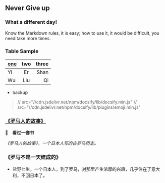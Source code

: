 ## Never Give up

### What a different day!


Know the Markdown rules, it is easy; how to use it, it would be difficult, you need take more times.


### Table Sample
|<u>one</u>|two|three|
|:---|:---:|---:|
|Yi|Er|Shan|
|Wu|Liu|Qi|
+ backup
>// src="//cdn.jsdelivr.net/npm/docsify/lib/docsify.min.js"
>// src="//cdn.jsdelivr.net/npm/docsify/lib/plugins/emoji.min.js"



### <u>《罗马人的故事》</u>
**👀　看过一套书**

*《罗马人的故事》，一个日本人写的古罗马历史。*


### 《罗马不是一天建成的》
+ 盐野七生，一个日本人，到了罗马，对那里产生浓厚的兴趣，几乎住在了意大利，不回日本了。

